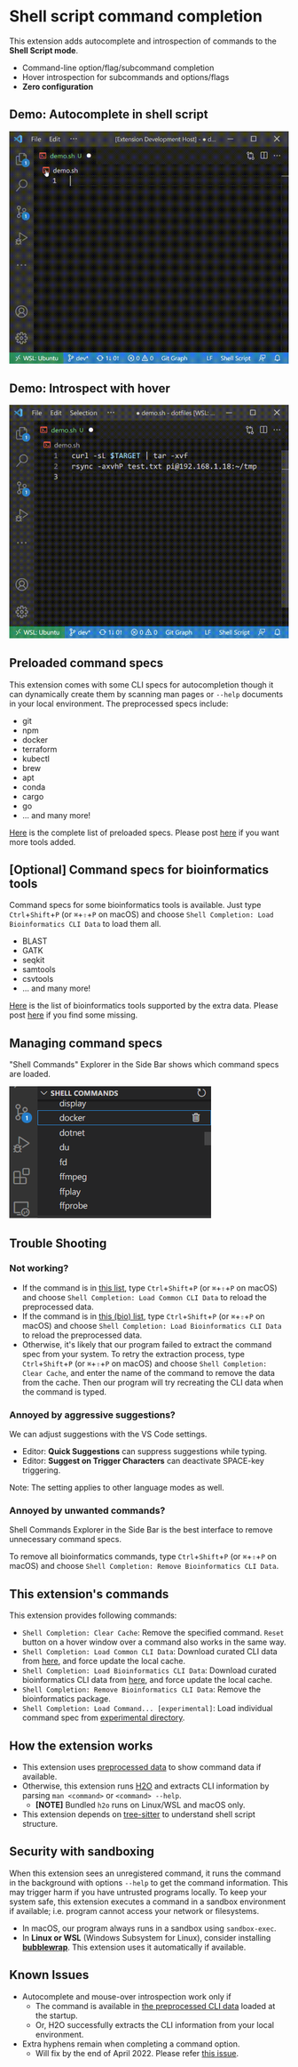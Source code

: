 # Shell script command completion

This extension adds autocomplete and introspection of commands to the **Shell Script mode**.

* Command-line option/flag/subcommand completion
* Hover introspection for subcommands and options/flags
* **Zero configuration**

## Demo: Autocomplete in shell script

![shellcomp](https://raw.githubusercontent.com/yamaton/vscode-h2o/main/images/demo-autocomplete.gif)



## Demo: Introspect with hover

![hover](https://raw.githubusercontent.com/yamaton/vscode-h2o/main/images/demo-mouseover.gif)



## Preloaded command specs

This extension comes with some CLI specs for autocompletion though it can dynamically create them by scanning man pages or `--help` documents in your local environment. The preprocessed specs include:

* git
* npm
* docker
* terraform
* kubectl
* brew
* apt
* conda
* cargo
* go
* ... and many more!

[Here](https://github.com/yamaton/h2o-curated-data/blob/main/general.txt) is the complete list of preloaded specs. Please post [here](https://github.com/yamaton/h2o-curated-data/issues/1) if you want more tools added.

## [Optional] Command specs for bioinformatics tools

Command specs for some bioinformatics tools is available. Just type `Ctrl`+`Shift`+`P` (or `⌘`+`⇧`+`P` on macOS) and choose `Shell Completion: Load Bioinformatics CLI Data` to load them all.

* BLAST
* GATK
* seqkit
* samtools
* csvtools
* ... and many more!

[Here](https://github.com/yamaton/h2o-curated-data/blob/main/bio.txt) is the list of bioinformatics tools supported by the extra data. Please post [here](https://github.com/yamaton/h2o-curated-data/issues/1) if you find some missing.


## Managing command specs

"Shell Commands" Explorer in the Side Bar shows which command specs are loaded.

![](https://raw.githubusercontent.com/yamaton/vscode-h2o/main/images/vscode-shell-command-explorer.png)



## Trouble Shooting

### Not working?

* If the command is in [this list](https://github.com/yamaton/h2o-curated-data/blob/main/general.txt), type `Ctrl`+`Shift`+`P` (or `⌘`+`⇧`+`P` on macOS) and choose `Shell Completion: Load Common CLI Data` to reload the preprocessed data.
* If the command is in [this (bio) list](https://github.com/yamaton/h2o-curated-data/blob/main/bio.txt), type `Ctrl`+`Shift`+`P` (or `⌘`+`⇧`+`P` on macOS) and choose `Shell Completion: Load Bioinformatics CLI Data` to reload the preprocessed data.
* Otherwise, it's likely that our program failed to extract the command spec from your system.  To retry the extraction process, type `Ctrl`+`Shift`+`P` (or `⌘`+`⇧`+`P` on macOS) and choose `Shell Completion: Clear Cache`, and enter the name of the command to remove the data from the cache. Then our program will try recreating the CLI data when the command is typed.


### Annoyed by aggressive suggestions?

We can adjust suggestions with the VS Code settings.

* Editor: **Quick Suggestions** can suppress suggestions while typing.
* Editor: **Suggest on Trigger Characters** can deactivate SPACE-key triggering.

Note: The setting applies to other language modes as well.


### Annoyed by unwanted commands?

Shell Commands Explorer in the Side Bar is the best interface to remove unnecessary command specs.

To remove all bioinformatics commands, type `Ctrl`+`Shift`+`P` (or `⌘`+`⇧`+`P` on macOS) and choose `Shell Completion: Remove Bioinformatics CLI Data`.


## This extension's commands

This extension provides following commands:

* `Shell Completion: Clear Cache`: Remove the specified command. `Reset` button on a hover window over a command also works in the same way.
* `Shell Completion: Load Common CLI Data`: Download curated CLI data from [here](https://github.com/yamaton/h2o-curated-data/tree/main/general/json), and force update the local cache.
* `Shell Completion: Load Bioinformatics CLI Data`: Download curated bioinformatics CLI data from [here](https://github.com/yamaton/h2o-curated-data/tree/main/bio/json), and force update the local cache.
* `Shell Completion: Remove Bioinformatics CLI Data`: Remove the bioinformatics package.
* `Shell Completion: Load Command... [experimental]`: Load individual command spec from [experimental directory](https://github.com/yamaton/h2o-curated-data/tree/main/experimental/json).



## How the extension works

* This extension uses [preprocessed data](https://github.com/yamaton/h2o-curated-data/tree/main/general/json) to show command data if available.
* Otherwise, this extension runs [H2O](https://github.com/yamaton/h2o) and extracts CLI information by parsing `man <command>`  or  `<command> --help`.
  * **[NOTE]** Bundled `h2o` runs on Linux/WSL and macOS only.
* This extension depends on [tree-sitter](https://tree-sitter.github.io/tree-sitter/) to understand shell script structure.



## Security with sandboxing

When this extension sees an unregistered command, it runs the command in the background with options `--help` to get the command information. This may trigger harm if you have untrusted programs locally. To keep your system safe, this extension executes a command in a sandbox environment if available; i.e. program cannot access your network or filesystems.

* In macOS, our program always runs in a sandbox using `sandbox-exec`.
* In **Linux or WSL** (Windows Subsystem for Linux), consider installing **[bubblewrap](https://wiki.archlinux.org/title/Bubblewrap)**. This extension uses it automatically if available.


## Known Issues

* Autocomplete and mouse-over introspection work only if
  * The command is available in [the preprocessed CLI data](https://github.com/yamaton/h2o-curated-data/tree/main/general/json) loaded at the startup.
  * Or, H2O successfully extracts the CLI information from your local environment.
* Extra hyphens remain when completing a command option.
  * Will fix by the end of April 2022. Please refer [this issue](https://github.com/yamaton/h2o-curated-data/issues/2).
